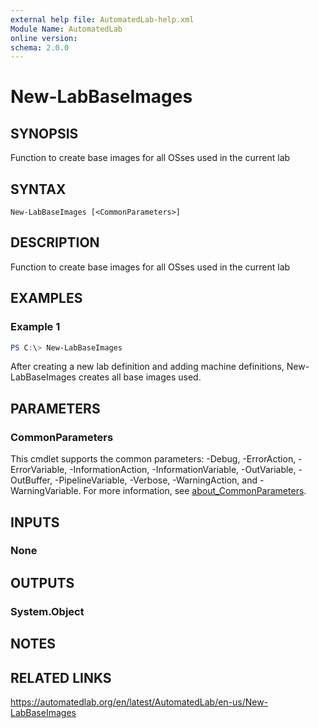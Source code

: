 ```yaml
---
external help file: AutomatedLab-help.xml
Module Name: AutomatedLab
online version:
schema: 2.0.0
---
```


# New-LabBaseImages

## SYNOPSIS
Function to create base images for all OSses used in the current lab

## SYNTAX

```
New-LabBaseImages [<CommonParameters>]
```

## DESCRIPTION
Function to create base images for all OSses used in the current lab

## EXAMPLES

### Example 1
```powershell
PS C:\> New-LabBaseImages
```

After creating a new lab definition and adding machine definitions, New-LabBaseImages
creates all base images used.

## PARAMETERS

### CommonParameters
This cmdlet supports the common parameters: -Debug, -ErrorAction, -ErrorVariable, -InformationAction, -InformationVariable, -OutVariable, -OutBuffer, -PipelineVariable, -Verbose, -WarningAction, and -WarningVariable. For more information, see [about_CommonParameters](http://go.microsoft.com/fwlink/?LinkID=113216).

## INPUTS

### None

## OUTPUTS

### System.Object
## NOTES

## RELATED LINKS
https://automatedlab.org/en/latest/AutomatedLab/en-us/New-LabBaseImages
